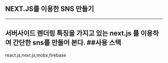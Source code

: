 

## NEXT.JS를 이용한 SNS 만들기
-------------------------------------------------
서버사이드 렌더링 특징을 가지고 있는 next.js 를 이용하여 간단한 sns를 만들어 본다. 
##사용 스택
----------------------------
react.js,next.js,mobx,firebase


